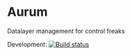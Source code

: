 # Aurum
Datalayer management for control freaks  

Development: [![Build status](https://ci.appveyor.com/api/projects/status/hk54xtaqc8q62c3m/branch/Development?svg=true)](https://ci.appveyor.com/project/404htm/aurum/branch/Development)
